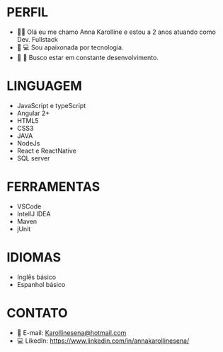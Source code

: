 # PERFIL

- :woman_technologist: Olá eu me chamo Anna Karolline e estou a 2 anos atuando como Dev. Fullstack 
- :heartbeat: 	:computer: Sou apaixonada por tecnologia.
- :briefcase: :mag_right:	 Busco estar em constante desenvolvimento.  


# LINGUAGEM 	

- JavaScript e typeScript
- Angular 2+
- HTML5
- CSS3
- JAVA
- NodeJs
- React e ReactNative
- SQL server

# FERRAMENTAS

- VSCode
- IntellJ IDEA
- Maven 
- jUnit 

# IDIOMAS 

- Inglês básico
- Espanhol básico 

# CONTATO

- :e-mail: E-mail: Karollinesena@hotmail.com 
- :computer: LikedIn: https://www.linkedin.com/in/annakarollinesena/


